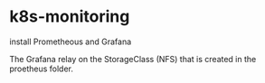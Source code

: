 # k8s-monitoring
install Prometheous and Grafana


The Grafana relay on the StorageClass (NFS) that is created in the proetheus folder.
